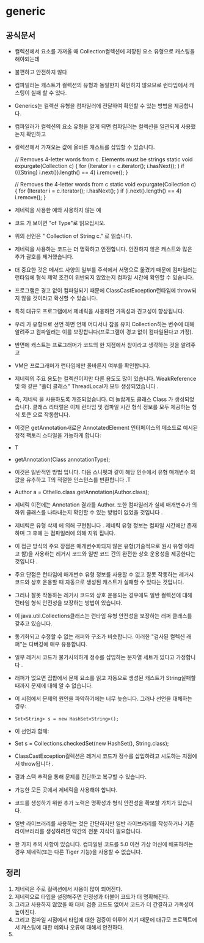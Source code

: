 # generic




## 공식문서


+ 컬렉션에서 요소를 가져올 때 Collection컬렉션에 저장된 요소 유형으로 캐스팅을 해야되는데
+ 불편하고 안전하지 않다
+ 컴파일러는 캐스트가 컬렉션의 유형과 동일한지 확인하지 않으므로 런타임에서 캐스팅이 실패 할 수 있다.

+ Generics는 컬렉션 유형을 컴파일러에 전달하여 확인할 수 있는 방법을 제공합니다.
+ 컴파일러가 컬렉션의 요소 유형을 알게 되면 컴파일러는 컬렉션을 일관되게 사용했는지 확인하고
+ 컬렉션에서 가져오는 값에 올바른 캐스트를 삽입할 수 있습니다.



    // Removes 4-letter words from c. Elements must be strings
    static void expurgate(Collection c) {
        for (Iterator i = c.iterator(); i.hasNext(); )
            if (((String) i.next()).length() == 4)
            i.remove();
    }

    // Removes the 4-letter words from c
    static void expurgate(Collection<String> c) {
        for (Iterator<String> i = c.iterator(); i.hasNext(); )
            if (i.next().length() == 4)
            i.remove();
    }

+ 제네릭을 사용한 예와 사용하지 않는 예
+ 코드 <Type>가 보이면 "of Type"로 읽으십시오.
+ 위의 선언은 " Collection of String c." 로 읽습니다.
+ 제네릭을 사용하는 코드는 더 명확하고 안전합니다. 안전하지 않은 캐스트와 많은 추가 괄호를 제거했습니다.
+ 더 중요한 것은 메서드 사양의 일부를 주석에서 서명으로 옮겼기 때문에 컴파일러는 런타임에 형식 제약 조건이 위반되지 않았는지 컴파일 시간에 확인할 수 있습니다.
+ 프로그램은 경고 없이 컴파일되기 때문에 ClassCastException런타임에 throw되지 않을 것이라고 확신할 수 있습니다.
+ 특히 대규모 프로그램에서 제네릭을 사용하면 가독성과 견고성이 향상됩니다.

+ 우리 가 유형으로 선언 하면 언제 어디서나 참을 유지 Collection<String>하는 변수에 대해 알려주고 컴파일러는 이를 보장합니다(프로그램이 경고 없이 컴파일된다고 가정).
+ 반면에 캐스트는 프로그래머가 코드의 한 지점에서 참이라고 생각하는 것을 알려주고
+ VM은 프로그래머가 런타임에만 올바른지 여부를 확인합니다.

+ 제네릭의 주요 용도는 컬렉션이지만 다른 용도도 많이 있습니다. WeakReference 및 와 같은 "홀더 클래스" ThreadLocal가 모두 생성되었습니다 .
+ 즉, 제네릭 을 사용하도록 개조되었습니다. 더 놀랍게도 클래스 Class 가 생성되었습니다. 클래스 리터럴은 이제 런타임 및 컴파일 시간 형식 정보를 모두 제공하는 형식 토큰 으로 작동합니다.
+ 이것은 getAnnotation새로운 AnnotatedElement 인터페이스의 메소드로 예시된 정적 팩토리 스타일을 가능하게 합니다:
+ <T extends Annotation> T 
+ getAnnotation(Class<T> annotationType);

+ 이것은 일반적인 방법 입니다. 다음 스니펫과 같이 해당 인수에서 유형 매개변수 의 값을 유추하고 T의 적절한 인스턴스를 반환합니다 .T
+ Author a = Othello.class.getAnnotation(Author.class);
+ 제네릭 이전에는 Annotation 결과를 Author. 또한 컴파일러가 실제 매개변수가 의 하위 클래스를 나타내는지 확인할 수 있는 방법이 없었을 것입니다 .
+ 제네릭은 유형 삭제 에 의해 구현됩니다 . 제네릭 유형 정보는 컴파일 시간에만 존재하며 그 후에 는 컴파일러에 의해 지워 집니다.
+ 이 접근 방식의 주요 장점은 매개변수화되지 않은 유형(기술적으로 원시 유형 이라고 함)을 사용하는 레거시 코드와 일반 코드 간의 완전한 상호 운용성을 제공한다는 것입니다 .
+ 주요 단점은 런타임에 매개변수 유형 정보를 사용할 수 없고 잘못 작동하는 레거시 코드와 상호 운용할 때 자동으로 생성된 캐스트가 실패할 수 있다는 것입니다.
+ 그러나 잘못 작동하는 레거시 코드와 상호 운용되는 경우에도 일반 컬렉션에 대해 런타임 형식 안전성을 보장하는 방법이 있습니다.

+ 이 java.util.Collections클래스는 런타임 유형 안전성을 보장하는 래퍼 클래스를 갖추고 있습니다.
+ 동기화되고 수정할 수 없는 래퍼와 구조가 비슷합니다. 이러한 "검사된 컬렉션 래퍼"는 디버깅에 매우 유용합니다.
+ 일부 레거시 코드가 불가사의하게 정수를 삽입하는 문자열 세트가 있다고 가정합니다 .
+ 래퍼가 없으면 집합에서 문제 요소를 읽고 자동으로 생성된 캐스트가 String실패할 때까지 문제에 대해 알 수 없습니다.
+ 이 시점에서 문제의 원인을 파악하기에는 너무 늦습니다. 그러나 선언을 대체하는 경우:
+     Set<String> s = new HashSet<String>();

+ 이 선언과 함께:
+ Set<String> s = Collections.checkedSet(new HashSet<String>(), String.class);
+ ClassCastException컬렉션은 레거시 코드가 정수를 삽입하려고 시도하는 지점에서 throw됩니다 .
+ 결과 스택 추적을 통해 문제를 진단하고 복구할 수 있습니다.
+ 가능한 모든 곳에서 제네릭을 사용해야 합니다.
+ 코드를 생성하기 위한 추가 노력은 명확성과 형식 안전성을 확보할 가치가 있습니다.
+ 일반 라이브러리를 사용하는 것은 간단하지만 일반 라이브러리를 작성하거나 기존 라이브러리를 생성하려면 약간의 전문 지식이 필요합니다.
+ 한 가지 주의 사항이 있습니다. 컴파일된 코드를 5.0 이전 가상 머신에 배포하려는 경우 제네릭(또는 다른 Tiger 기능)을 사용할 수 없습니다.


## 정리

 1. 제네릭은 주로 컬렉션에서 사용이 많이 되어진다.
 2. 제네릭으로 타입을 설정해주면 안정성과 더불어 코드가 더 명확해진다.
 3. 그리고 사용하지 않았을 때 대비 검증 코드도 없어서 코드가 더 간결하고 가독성이 높아진다.
 4. 그리고 컴파일 시점에서 타입에 대한 검증이 이루어 지기 때문에 대규모 프로젝트에서 캐스팅에 대한 예외나 오류에 대해서 안전하다.
 5. 